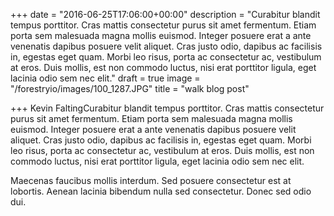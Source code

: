 +++
date = "2016-06-25T17:06:00+00:00"
description = "Curabitur blandit tempus porttitor. Cras mattis consectetur purus sit amet fermentum. Etiam porta sem malesuada magna mollis euismod. Integer posuere erat a ante venenatis dapibus posuere velit aliquet. Cras justo odio, dapibus ac facilisis in, egestas eget quam. Morbi leo risus, porta ac consectetur ac, vestibulum at eros. Duis mollis, est non commodo luctus, nisi erat porttitor ligula, eget lacinia odio sem nec elit."
draft = true
image = "/forestryio/images/100_1287.JPG"
title = "walk blog post"

+++
Kevin FaltingCurabitur blandit tempus porttitor. Cras mattis consectetur purus sit amet fermentum. Etiam porta sem malesuada magna mollis euismod. Integer posuere erat a ante venenatis dapibus posuere velit aliquet. Cras justo odio, dapibus ac facilisis in, egestas eget quam. Morbi leo risus, porta ac consectetur ac, vestibulum at eros. Duis mollis, est non commodo luctus, nisi erat porttitor ligula, eget lacinia odio sem nec elit.

Maecenas faucibus mollis interdum. Sed posuere consectetur est at lobortis. Aenean lacinia bibendum nulla sed consectetur. Donec sed odio dui.
